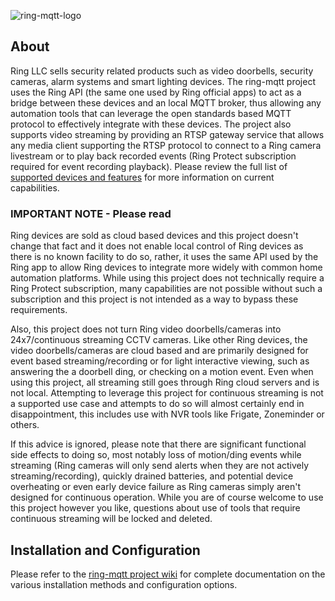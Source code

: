 ![ring-mqtt-logo](https://raw.githubusercontent.com/tsightler/ring-mqtt/dev/images/ring-mqtt-logo.png)

## About
Ring LLC sells security related products such as video doorbells, security cameras, alarm systems and smart lighting devices.  The ring-mqtt project uses the Ring API (the same one used by Ring official apps) to act as a bridge between these devices and an local MQTT broker, thus allowing any automation tools that can leverage the open standards based MQTT protocol to effectively integrate with these devices.  The project also supports video streaming by providing an RTSP gateway service that allows any media client supporting the RTSP protocol to connect to a Ring camera livestream or to play back recorded events (Ring Protect subscription required for event recording playback).  Please review the full list of [supported devices and features](https://github.com/tsightler/ring-mqtt/wiki#supported-devices-and-features) for more information on current capabilities.

### IMPORTANT NOTE - Please read
Ring devices are sold as cloud based devices and this project doesn't change that fact and it does not enable local control of Ring devices as there is no known facility to do so, rather, it uses the same API used by the Ring app to allow Ring devices to integrate more widely with common home automation platforms.  While using this project does not technically require a Ring Protect subscription, many capabilities are not possible without such a subscription and this project is not intended as a way to bypass these requirements.

Also, this project does not turn Ring video doorbells/cameras into 24x7/continuous streaming CCTV cameras.  Like other Ring devices, the video doorbells/cameras are cloud based and are primarily designed for event based streaming/recording or for light interactive viewing, such as answering the a doorbell ding, or checking on a motion event.  Even when using this project, all streaming still goes through Ring cloud servers and is not local.  Attempting to leverage this project for continuous streaming is not a supported use case and attempts to do so will almost certainly end in disappointment, this includes use with NVR tools like Frigate, Zoneminder or others.

If this advice is ignored, please note that there are significant functional side effects to doing so, most notably loss of motion/ding events while streaming (Ring cameras will only send alerts when they are not actively streaming/recording), quickly drained batteries, and potential device overheating or even early device failure as Ring cameras simply aren't designed for continuous operation.  While you are of course welcome to use this project however you like, questions about use of tools that require continuous streaming will be locked and deleted.

## Installation and Configuration
Please refer to the [ring-mqtt project wiki](https://github.com/tsightler/ring-mqtt/wiki) for complete documentation on the various installation methods and configuration options.
